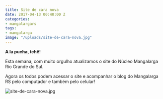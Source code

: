 ```yaml
---
title: Site de cara nova
date: 2017-04-13 00:40:00 Z
categories:
- mangalargars
tags:
- mangalarga
image: "/uploads/site-de-cara-nova.jpg"
---
```


**A la pucha, tchê!**

Esta semana, com muito orgulho atualizamos o site do Núcleo Mangalarga Rio Grande do Sul.

Agora os todos podem acessar o site e acompanhar o blog do Mangalarga RS pelo computador e também pelo celular!

![site-de-cara-nova.jpg](/uploads/site-de-cara-nova.jpg)